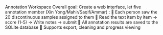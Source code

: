 Annotation Workspace
Overall goal:
Create a web interface, let five annotation member (Xin Yong/Mahir/Saqif/Ammar) :
	Each person saw the 20 discontinuous samples assigned to them
	Read the text item by item → score (1-5) → Write notes → submit
	All annotation results are saved to the SQLite database
	Supports export, cleaning and progress viewing
